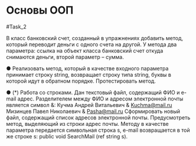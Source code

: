 # Основы ООП
#Task_2

В класс банковский счет, созданный в упражнениях добавить метод, который
переводит деньги с одного счета на другой. У метода два параметра: ссылка на
объект класса банковский счет откуда снимаются деньги, второй параметр –
сумма.

● Реализовать метод, который в качестве входного параметра принимает строку
string, возвращает строку типа string, буквы в которой идут в обратном порядке.
Протестировать метод.

● (*) Работа со строками. Дан текстовый файл, содержащий ФИО и e-mail адрес.
Разделителем между ФИО и адресом электронной почты является символ &:
Кучма Андрей Витальевич & Kuchma@mail.ru Мизинцев Павел Николаевич &
Pasha@mail.ru Сформировать новый файл, содержащий список адресов
электронной почты. Предусмотреть метод, выделяющий из строки адрес почты.
Методу в качестве параметра передается символьная строка s, e-mail
возвращается в той же строке s: public void SearchMail (ref string s).


